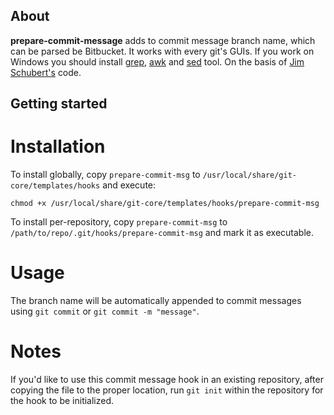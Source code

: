 
## About

**prepare-commit-message** adds to commit message branch name, which can be parsed be Bitbucket. It works with every git's GUIs. 
If you work on Windows you should install [grep](http://gnuwin32.sourceforge.net/packages/grep.htm), [awk](http://gnuwin32.sourceforge.net/packages/gawk.htm) and [sed](http://gnuwin32.sourceforge.net/packages/sed.htm) tool. 
On the basis of [Jim Schubert's](https://gist.github.com/jimschubert/9073276) code.

## Getting started

# Installation

To install globally, copy `prepare-commit-msg` to `/usr/local/share/git-core/templates/hooks` and execute:

```
chmod +x /usr/local/share/git-core/templates/hooks/prepare-commit-msg
```

To install per-repository, copy `prepare-commit-msg` to `/path/to/repo/.git/hooks/prepare-commit-msg` and mark it as executable.

# Usage

The branch name will be automatically appended to commit messages using `git commit` or `git commit -m "message"`.

# Notes

If you'd like to use this commit message hook in an existing repository, after copying the file to the proper location, run `git init` within the repository for the hook to be initialized.
